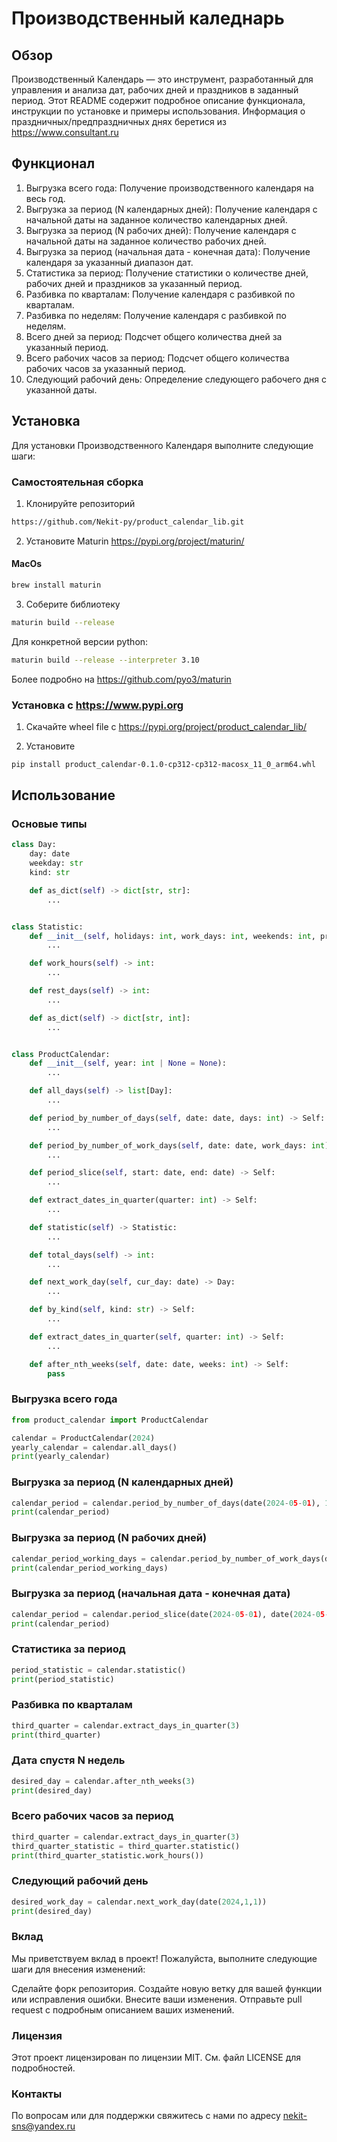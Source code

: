 # Производственный каледнарь
## Обзор

Производственный Календарь — это инструмент, разработанный для управления и анализа дат, рабочих дней и праздников в заданный период.
Этот README содержит подробное описание функционала, инструкции по установке и примеры использования.
Информация о праздничных/предпраздничных днях беретися из https://www.consultant.ru

## Функционал
1. Выгрузка всего года: Получение производственного календаря на весь год.
2. Выгрузка за период (N календарных дней): Получение календаря с начальной даты на заданное количество календарных дней.
3. Выгрузка за период (N рабочих дней): Получение календаря с начальной даты на заданное количество рабочих дней.
4. Выгрузка за период (начальная дата - конечная дата): Получение календаря за указанный диапазон дат.
5. Статистика за период: Получение статистики о количестве дней, рабочих дней и праздников за указанный период.
6. Разбивка по кварталам: Получение календаря с разбивкой по кварталам.
7. Разбивка по неделям: Получение календаря с разбивкой по неделям.
8. Всего дней за период: Подсчет общего количества дней за указанный период.
9. Всего рабочих часов за период: Подсчет общего количества рабочих часов за указанный период.
10. Следующий рабочий день: Определение следующего рабочего дня с указанной даты.


## Установка
Для установки Производственного Календаря выполните следующие шаги:

### Самостоятельная сборка

1. Клонируйте репозиторий
```bash
https://github.com/Nekit-py/product_calendar_lib.git
```

2. Установите Maturin
https://pypi.org/project/maturin/
#### MacOs
```bash
brew install maturin
```

3. Соберите библиотеку
```bash
maturin build --release
```

Для конкретной версии python:
```bash
maturin build --release --interpreter 3.10
```

Более подробно на https://github.com/pyo3/maturin



### Установка с https://www.pypi.org

1. Скачайте wheel file c https://pypi.org/project/product_calendar_lib/

2. Установите
```bash
pip install product_calendar-0.1.0-cp312-cp312-macosx_11_0_arm64.whl
```

## Использование
### Основые типы
```python
class Day:
    day: date
    weekday: str
    kind: str

    def as_dict(self) -> dict[str, str]:
        ...


class Statistic:
    def __init__(self, holidays: int, work_days: int, weekends: int, preholidays: int)):
        ...

    def work_hours(self) -> int:
        ...

    def rest_days(self) -> int:
        ...

    def as_dict(self) -> dict[str, int]:
        ...


class ProductCalendar:
    def __init__(self, year: int | None = None):
        ...

    def all_days(self) -> list[Day]:
        ...

    def period_by_number_of_days(self, date: date, days: int) -> Self:
        ...

    def period_by_number_of_work_days(self, date: date, work_days: int) -> Self:
        ...

    def period_slice(self, start: date, end: date) -> Self:
        ...

    def extract_dates_in_quarter(quarter: int) -> Self:
        ...

    def statistic(self) -> Statistic:
        ...

    def total_days(self) -> int:
        ...

    def next_work_day(self, cur_day: date) -> Day:
        ...

    def by_kind(self, kind: str) -> Self:
        ...

    def extract_dates_in_quarter(self, quarter: int) -> Self:
        ...

    def after_nth_weeks(self, date: date, weeks: int) -> Self:
        pass
```

### Выгрузка всего года
```python
from product_calendar import ProductCalendar

calendar = ProductCalendar(2024)
yearly_calendar = calendar.all_days()
print(yearly_calendar)
```

### Выгрузка за период (N календарных дней)
```python
calendar_period = calendar.period_by_number_of_days(date(2024-05-01), 10)
print(calendar_period)
```

 ### Выгрузка за период (N рабочих дней)
```python
calendar_period_working_days = calendar.period_by_number_of_work_days(date(2024-05-01), 10)
print(calendar_period_working_days)
```

 ### Выгрузка за период (начальная дата - конечная дата)
```python
calendar_period = calendar.period_slice(date(2024-05-01), date(2024-05-30))
print(calendar_period)
```

 ### Статистика за период
```python
period_statistic = calendar.statistic()
print(period_statistic)
```

 ### Разбивка по кварталам
```python
third_quarter = calendar.extract_days_in_quarter(3)
print(third_quarter)
```
### Дата спустя N недель
```python
desired_day = calendar.after_nth_weeks(3)
print(desired_day)
```

 ### Всего рабочих часов за период
```python
third_quarter = calendar.extract_days_in_quarter(3)
third_quarter_statistic = third_quarter.statistic()
print(third_quarter_statistic.work_hours())
```

 ### Следующий рабочий день
```python
desired_work_day = calendar.next_work_day(date(2024,1,1))
print(desired_day)
```


### Вклад
Мы приветствуем вклад в проект! Пожалуйста, выполните следующие шаги для внесения изменений:

Сделайте форк репозитория.
Создайте новую ветку для вашей функции или исправления ошибки.
Внесите ваши изменения.
Отправьте pull request с подробным описанием ваших изменений.

### Лицензия
Этот проект лицензирован по лицензии MIT. См. файл LICENSE для подробностей.

### Контакты
По вопросам или для поддержки свяжитесь с нами по адресу nekit-sns@yandex.ru





